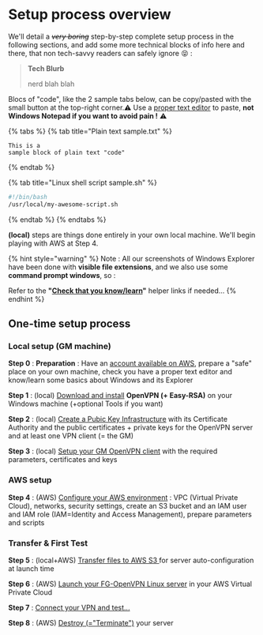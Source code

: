 # Setup process overview

We'll detail a ~~_very boring_~~ step-by-step complete setup process in the following sections, and add some more technical blocks of info here and there, that non tech-savvy readers can safely ignore 😝 :

> **Tech Blurb**
>
> nerd blah blah

Blocs of "code", like the 2 sample tabs below, can be copy/pasted with the small button at the top-right corner.⚠ Use a [proper text editor](tools.md#your-text-editor-of-choice) to paste, **not Windows Notepad if you want to avoid pain !** ⚠ 

{% tabs %}
{% tab title="Plain text sample.txt" %}
```text
This is a 
sample block of plain text "code"
```
{% endtab %}

{% tab title="Linux shell script sample.sh" %}
```bash
#!/bin/bash
/usr/local/my-awesome-script.sh
```
{% endtab %}
{% endtabs %}

**\(local\)** steps are things done entirely in your own local machine. We'll begin playing with AWS at Step 4.

{% hint style="warning" %}
Note : All our screenshots of Windows Explorer have been done with **visible file extensions**, and we also use some **command prompt windows**, so :

Refer to the **"**[**Check that you know/learn**](../local-setup/step-0-preparation.md#check-that-you-know-learn)**"** helper links if needed...
{% endhint %}



## One-time setup process

### Local setup \(GM machine\)

**Step 0** : **Preparation** : Have an [account available on AWS](amazon-web-services.md#how-to-create-an-aws-account), prepare a "safe" place on your own machine, check you have a proper text editor and know/learn some basics about Windows and its Explorer

**Step 1** : \(local\) [Download and install](../local-setup/step-1-install-openvpn-+-easy-rsa-2.md) **OpenVPN \(+ Easy-RSA\)** on your Windows machine \(+optional Tools if you want\)

**Step 2** : \(local\) [Create a Pubic Key Infrastructure](../local-setup/step-2-create-your-pki.md) with its Certificate Authority and the public certificates + private keys for the OpenVPN server and at least one VPN client \(= the GM\)

**Step 3** : \(local\) [Setup your GM OpenVPN client](../local-setup/step-3-prepare-your-openvpn-connection.md) with the required parameters, certificates and keys

### AWS setup

**Step 4** : \(AWS\) [Configure your AWS environment](../aws-setup-step-by-step/step-4-configure-your-aws-environment.md) : VPC \(Virtual Private Cloud\), networks, security settings, create an S3 bucket and an IAM user and IAM role \(IAM=Identity and Access Management\), prepare parameters and scripts

### Transfer & First Test

**Step 5** : \(local+AWS\) [Transfer files to AWS S3 ](../transfer-first-test/step-5-check-finalize-transfer-files-to-s3.md)for server auto-configuration at launch time

**Step 6** : \(AWS\) [Launch your FG-OpenVPN Linux server](../transfer-first-test/step-6-launch-time.md) in your AWS Virtual Private Cloud

**Step 7** : [Connect your VPN and test...](../transfer-first-test/step-7-connect-and-enjoy.md)

**Step 8** : \(AWS\) [Destroy \(="Terminate"\)](../transfer-first-test/step-8-destroy-terminate-after-use.md) your server

